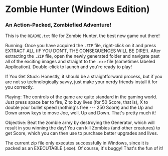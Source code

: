 # Zombie Hunter (Windows Edition)


### An Action-Packed, Zombiefied Adventure!

This is the `README.txt` file for Zombie Hunter, the best new game out there!

Running:
Once you have acquired the `.ZIP` file, right-click on it and press EXTRACT ALL (IF YOU DON'T, THE CONSEQUENCES WILL BE DIRE!).
After extracting the `.ZIP` file, open the newly generated folder and navigate past all of the exciting images and straight to the
`.exe` file (sometimes labeled Application). Double-click to launch and you're ready to play!

If You Get Stuck:
Honestly, it should be a straightforward process, but if you are not so technologically savvy, just make your nerdy friends
install it for you correctly.

Playing:
The controls of the game are quite standard in the gaming world.
Just press space bar to fire, Z to buy lives (for 50 Score, that is), X to double your bullet speed (nothing's free --- 250 Score)
and the Up and Down arrow keys to move Joe, well, Up and Down. That's pretty much it!

Objective:
Beat the zombie army by destroying the Generator, which will result in you winning the day! You can kill Zombies (and other creatures) to get Score, which you can then use to purchase better upgrades and lives.

The current zip file only executes successfully in Windows, since it is packed as an EXECUTABLE (.exe).
Of course, it's buggy! That's the fun of it!

